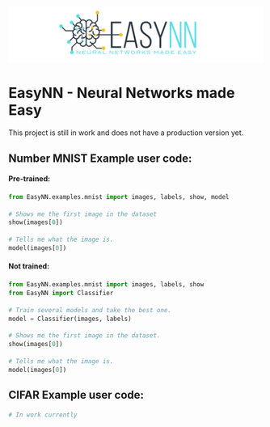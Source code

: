 ![](https://raw.githubusercontent.com/danielwilczak101/EasyNN/media/images/readme_logo.png)

# EasyNN - Neural Networks made Easy

This project is still in work and does not have a production version yet.

## Number MNIST Example user code:

#### Pre-trained:
```Python
from EasyNN.examples.mnist import images, labels, show, model

# Shows me the first image in the dataset
show(images[0])

# Tells me what the image is.
model(images[0])
```

#### Not trained:
```Python
from EasyNN.examples.mnist import images, labels, show
from EasyNN import Classifier

# Train several models and take the best one.
model = Classifier(images, labels)

# Shows me the first image in the dataset.
show(images[0])

# Tells me what the image is.
model(images[0])
```

## CIFAR Example user code:
```Python
# In work currently
```
